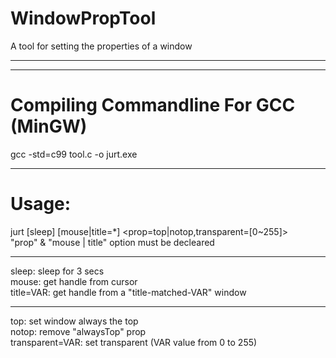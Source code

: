 # WindowPropTool
A tool for setting the properties of a window

---

---

# Compiling Commandline For GCC (MinGW)
gcc -std=c99 tool.c -o jurt.exe

---

# Usage:
jurt [sleep] [mouse|title=*] <prop=top|notop,transparent=[0~255]>
<br/>
"prop" & "mouse | title" option must be decleared

---

sleep: sleep for 3 secs
<br/>
mouse: get handle from cursor
<br/>
title=VAR: get handle from a "title-matched-VAR" window

---

top: set window always the top
<br/>
notop: remove "alwaysTop" prop
<br/>
transparent=VAR: set transparent (VAR value from 0 to 255)

